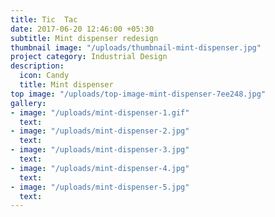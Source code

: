 ```yaml
---
title: Tic  Tac
date: 2017-06-20 12:46:00 +05:30
subtitle: Mint dispenser redesign
thumbnail image: "/uploads/thumbnail-mint-dispenser.jpg"
project category: Industrial Design
description:
  icon: Candy
  title: Mint dispenser
top image: "/uploads/top-image-mint-dispenser-7ee248.jpg"
gallery:
- image: "/uploads/mint-dispenser-1.gif"
  text: 
- image: "/uploads/mint-dispenser-2.jpg"
  text: 
- image: "/uploads/mint-dispenser-3.jpg"
  text: 
- image: "/uploads/mint-dispenser-4.jpg"
  text: 
- image: "/uploads/mint-dispenser-5.jpg"
  text: 
---
```


